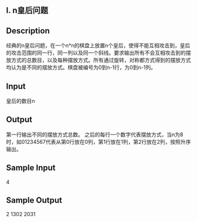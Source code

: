## I.   n皇后问题
## Description

经典的n皇后问题，在一个n*n的棋盘上放置n个皇后，使得不能互相攻击到，皇后的攻击范围的同一行，同一列以及同一个斜线。要求输出所有不会互相攻击到的摆放方式的总数目，以及每种摆放方式。所有通过旋转，对称都方式得到的摆放方式均认为是不同的摆放方式。棋盘被编号为0到n-1行，为0到n-1列。 

## Input

皇后的数目n

## Output
第一行输出不同的摆放方式总数。
之后的每行一个数字代表摆放方式，当n为8时，如01234567代表从第0行放在0列，第1行放在1列，第2行放在2列，按照升序输出。 

## Sample Input

4

## Sample Output
2
1302
2031
